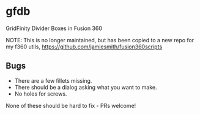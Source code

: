 # gfdb
GridFinity Divider Boxes in Fusion 360

NOTE: This is no longer maintained, but has been copied to a new repo for my f360 utils, https://github.com/jamiesmith/fusion360scripts

## Bugs

- There are a few fillets missing.
- There should be a dialog asking what you want to make.
- No holes for screws.

None of these should be hard to fix - PRs welcome!